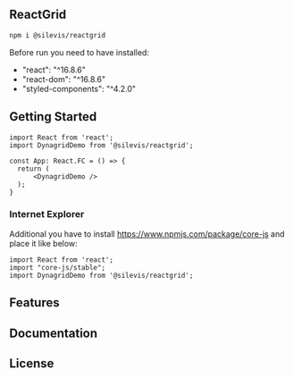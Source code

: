 ## ReactGrid
```sh
npm i @silevis/reactgrid
```

Before run you need to have installed:
- "react": "^16.8.6"
- "react-dom": "^16.8.6"
- "styled-components": "^4.2.0"

## Getting Started
```
import React from 'react';
import DynagridDemo from '@silevis/reactgrid';

const App: React.FC = () => {
  return (
      <DynagridDemo />
  );
}
```
### Internet Explorer
Additional you have to install https://www.npmjs.com/package/core-js and place it like below:
```
import React from 'react';
import "core-js/stable";
import DynagridDemo from '@silevis/reactgrid';
```

## Features
## Documentation
## License